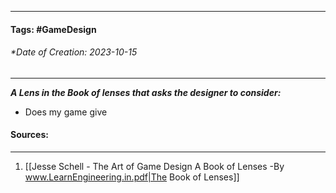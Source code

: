 __________________________________________________________________________
#### **Tags:** #GameDesign 
###### *Date of Creation: 2023-10-15
__________________________________________________________________________

***A Lens in the Book of lenses that asks the designer to consider:***
- Does my game give
#### Sources:
__________________________________________________________________________
1. [[Jesse Schell - The Art of Game Design A Book of Lenses -By www.LearnEngineering.in.pdf|The Book of Lenses]]